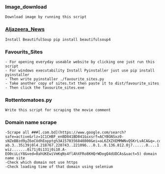 ### Image_download
```
Download image by running this script
```
### [Aljazeera_News](https://www.aljazeera.com/)
```
Install BeautifulSoup pip install beautifulsoup4
```
### Favourits_Sites
```
- For opening everyday useable website by clicking one just run this script
- For windows executability Install Pyinstaller just use pip install pyinstaller
- Then write pyinstaller ./favourite_sites.py
- Take another copy of sites.txt then paste it to dist/favourite_sites
- Then click the favourite_sites.exe
```
### Rottentomatoes.py
```
Write this script for scraping the movie comment
```
### Domain name scrape
```
-Scrape all ###[.com.bd](https://www.google.com/search?safe=active&rlz=1C1CHBF_enBD841BD841&sxsrf=ACYBGNSxz0-sNZeBBzd9yZ6oCUdhEopptg%3A1570356840800&ei=aL6ZXZXEMMWNvQSKrLvACA&q=.com.bd&oq=.com.bd&gs_l=psy-ab.3..35i39j0l4.218767.220743..221096...0.1..0.136.812.0j7......0....1..gws-wiz.......0i71j0i131j0i10.A-EO0ciLcY8&ved=0ahUKEwiVmKqNs4flAhXFRo8KHQrWDogQ4dUDCAs&uact=5) domain name site
-Check which domain not use https 
-Check loading time of that domain using selenium
```
